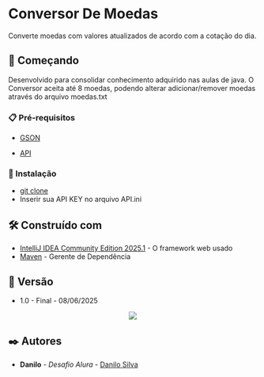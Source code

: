 # Conversor De Moedas

Converte moedas com valores atualizados de acordo com a cotação do dia.

## 🚀 Começando

Desenvolvido para consolidar conhecimento adquirido nas aulas de java.
O Conversor aceita até 8 moedas, podendo alterar adicionar/remover moedas através do arquivo moedas.txt

### 📋 Pré-requisitos

* [GSON](https://mvnrepository.com/artifact/com.google.code.gson/gson/2.13.1) 

* [API](https://www.exchangerate-api.com/) 

### 🔧 Instalação

* [git clone](https://github.com/DSS181/conversordemoedas.git) 
* Inserir sua API KEY no arquivo API.ini

## 🛠️ Construído com

* [IntelliJ IDEA Community Edition 2025.1](https://www.jetbrains.com/pt-br/idea/) - O framework web usado
* [Maven](https://maven.apache.org/) - Gerente de Dependência

## 📌 Versão

* 1.0 - Final - 08/06/2025
<p align="center">
<img loading="lazy" src="http://img.shields.io/static/v1?label=STATUS&message=CONCLUIDO&color=GREEN&style=for-the-badge"/>
</p> 

## ✒️ Autores

* **Danilo** - *Desafio Alura* - [Danilo Silva](https://github.com/DSS181)
